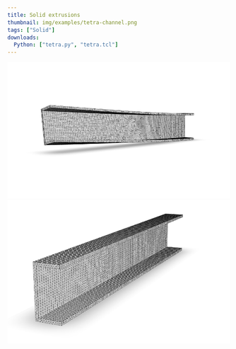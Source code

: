 ```yaml
---
title: Solid extrusions
thumbnail: img/examples/tetra-channel.png
tags: ["Solid"]
downloads:
  Python: ["tetra.py", "tetra.tcl"]
---
```


![Deformed cantilever](img/channel-deformed.png)
![Channel section](img/channel.png)

